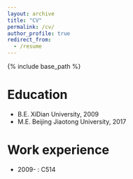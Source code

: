 ```yaml
---
layout: archive
title: "CV"
permalink: /cv/
author_profile: true
redirect_from:
  - /resume
---
```


{% include base_path %}

Education
======
* B.E.  XiDian University, 2009
* M.E.  Beijing Jiaotong University, 2017

Work experience
======
* 2009- : C514
